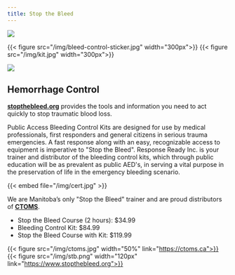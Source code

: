 ```yaml
---
title: Stop the Bleed
---
```


![](/img/stop-the-bleed-poster.jpg)

{{< figure src="/img/bleed-control-sticker.jpg" width="300px">}}
{{< figure src="/img/kit.jpg" width="300px">}}

![](/img/ctoms-kit.jpg)

## Hemorrhage Control


**[stopthebleed.org](https://www.stopthebleed.org)** provides the tools and information you need to act quickly to stop
traumatic blood loss.

Public Access Bleeding Control Kits are designed for use by medical
professionals, first responders and general citizens in serious trauma
emergencies. A fast response along with an easy, recognizable access
to equipment is imperative to "Stop the Bleed".  Response Ready Inc. is
your trainer and distributor of the bleeding control kits, which through
public education will be as prevalent as public AED's, in serving a vital
purpose in the preservation of life in the emergency bleeding scenario.

{{< embed file="/img/cert.jpg" >}}

We are Manitoba’s only "Stop the Bleed" trainer and are proud distributors
of **[CTOMS](https://ctoms.ca)**.

- Stop the Bleed Course (2 hours): $34.99
- Bleeding Control Kit: $84.99
- Stop the Bleed Course with Kit: $119.99

{{< figure src="/img/ctoms.jpg" width="50%" link="https://ctoms.ca">}}
{{< figure src="/img/stb.png" width="120px" link="https://www.stopthebleed.org">}}
